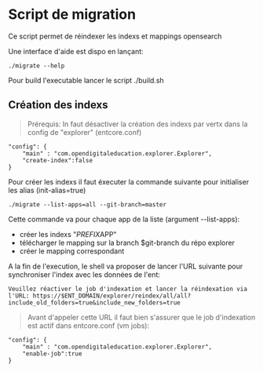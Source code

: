 # Script de migration

Ce script permet de réindexer les indexs et mappings opensearch

Une interface d'aide est dispo en lançant:

```shell
./migrate --help
```

Pour build l'executable lancer le script ./build.sh

## Création des indexs

> Prérequis: In faut désactiver la création des indexs par vertx dans la config de "explorer" (entcore.conf)

```
"config": {
    "main" : "com.opendigitaleducation.explorer.Explorer",
    "create-index":false
}
```

Pour créer les indexs il faut éxecuter la commande suivante pour initialiser les alias (init-alias=true)

```shell
./migrate --list-apps=all --git-branch=master
```

Cette commande va pour chaque app de la liste (argument --list-apps):
- créer les indexs "$PREFIX$APP"
- télécharger le mapping sur la branch $git-branch du répo explorer
- créer le mapping correspondant

A la fin de l'execution, le shell va proposer de lancer l'URL suivante pour synchroniser l'index avec les données de l'ent:
```
Veuillez réactiver le job d'indexation et lancer la réindexation via l'URL: https://$ENT_DOMAIN/explorer/reindex/all/all?include_old_folders=true&include_new_folders=true
```

> Avant d'appeler cette URL il faut bien s'assurer que le job d'indexation est actif dans entcore.conf (vm jobs):

```
"config": {
    "main" : "com.opendigitaleducation.explorer.Explorer",
    "enable-job":true
}
```